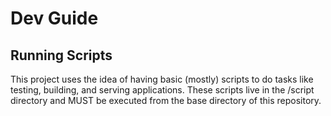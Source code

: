# Dev Guide

## Running Scripts

This project uses the idea of having basic (mostly) scripts to do tasks like testing, building, and serving applications. These scripts live in the /script directory and MUST be executed from the base directory of this repository.